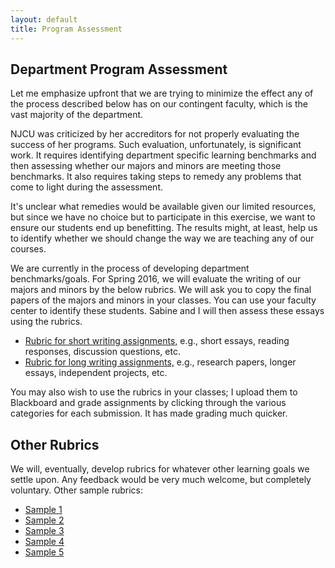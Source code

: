 ```yaml
---
layout: default
title: Program Assessment 
---
```


## Department Program Assessment 

Let me emphasize upfront that we are trying to minimize the effect any of the process described below has on our contingent faculty, which is the vast majority of the department.

NJCU was criticized by her accreditors for not properly evaluating the success of her programs. Such evaluation, unfortunately, is significant work. It requires identifying department specific learning benchmarks and then assessing whether our majors and minors are meeting those benchmarks. It also requires taking steps to remedy any problems that come to light during the assessment. 

It's unclear what remedies would be available given our limited resources, but  since we have no choice but to participate in this exercise, we want to ensure our students end up benefitting. The results might, at least, help us to identify whether we should change the way we are teaching any of our courses. 

 

We are currently in the process of developing department benchmarks/goals. For Spring 2016, we will evaluate the writing of our majors and minors by the below rubrics. We will ask you to copy the final papers of the majors and minors in your classes. You can use your faculty center to identify these students. Sabine and I will then assess these essays using the rubrics. 

+ [Rubric for short writing assignments,](/Teaching/Grading/ShortRubric.pdf) e.g., short essays, reading responses, discussion questions, etc. 
+ [Rubric for long writing assignments,](/Teaching/Grading/LongRubric.pdf) e.g., research papers, longer essays, independent projects, etc. 

You may also wish to use the rubrics in your classes; I upload them to Blackboard and grade assignments by clicking through the various categories for each submission. It has made grading much quicker. 



## Other Rubrics

We will, eventually, develop rubrics for whatever other learning goals we settle upon. Any feedback would be very much welcome, but completely voluntary. Other sample rubrics: 

+ [Sample 1](Sample1.doc)
+ [Sample 2](http://www.millsaps.edu/_resources/author_files/philosophy_project_grading_rubric.pdf)
+ [Sample 3](https://www.buffalo.edu/cas/philosophy/undergrad-study/learningoals/ug_rubrics.html)
+ [Sample 4](http://faculty.ycp.edu/~dweiss/phl347_philosophy_of_law/Grading%20Rubric%20for%20Philosophy%20Papers.pdf)
+ [Sample 5](http://www.teachphilosophy101.org/#!rubrics/lowdp) 

